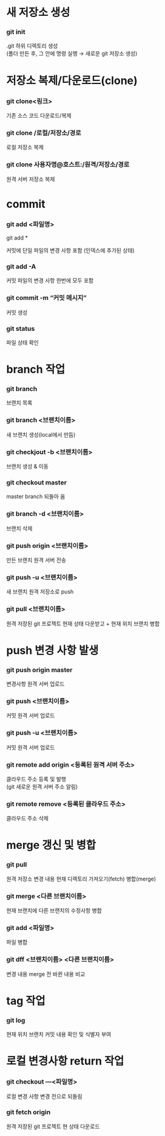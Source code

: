 # 새 저장소 생성

### git init

.git 하위 디렉토리 생성   
(폴더 만든 후, 그 안에 명령 실행 → 새로운 git 저장소 생성)

# 저장소 복제/다운로드(clone)

### git clone<링크>

기존 소스 코드 다운로드/복제

### git clone /로컬/저장소/경로

로컬 저장소 복제

### git clone 사용자명@호스트:/원격/저장소/경로

원격 서버 저장소 복제

# commit

### git add <파일명> 
git add *

커밋에 단일 파일의 변경 사항 포함 (인덱스에 추가된 상태)

### git add -A

커밋 파일의 변경 사항 한번에 모두 포함

### git commit -m “커밋 메시지”

커밋 생성

### git status

파일 상태 확인

# branch 작업

### git branch

브랜치 목록

### git branch <브랜치이름>

새 브랜치 생성(local에서 만듬)

### git checkjout -b <브랜치이름>

브랜치 생성 & 이동

### git checkout master

master branch 되돌아 옴

### git branch -d <브랜치이름>

브랜치 삭제

### git push origin <브랜치이름>

만든 브랜치 원격 서버 전송

### git push -u <remote> <브랜치이름>

새 브랜치 원격 저장소로 push

### git pull <remote> <브랜치이름>

원격 저장된 git 프로젝트 현재 상태 다운받고 + 현재 위치 브랜치 병합

# push 변경 사항 발생

### git push origin master

변경사항 원격 서버 업로드

### git push <remote> <브랜치이름>

커밋 원격 서버 업로드

### git push -u <remote> <브랜치이름>

커밋 원격 서버 업로드

### git remote add origin <등록된 원격 서버 주소>

클라우드 주소 등록 및 발행   
(git 새로운 원격 서버 주소 알림)

### git remote remove <등록된 클라우드 주소>

클라우드 주소 삭제

# merge 갱신 및 병합

### git pull

원격 저장소 변경 내용 현재 디렉토리 가져오기(fetch) 병합(merge)

### git merge <다른 브랜치이름>

현재 브랜치에 다른 브랜치의 수정사항 병합

### git add <파일명>

파일 병합

### git dff <브랜치이름> <다른 브랜치이름>

변경 내용 merge 전 바뀐 내용 비교

# tag 작업

### git log

현재 위치 브랜치 커밋 내용 확인 및 식별자 부여

# 로컬 변경사항 return 작업

### git checkout —<파일명>

로컬 변경 사항 변경 전으로 되돌림

### git fetch origin

원격 저장된 git 프로젝트 현 상태 다운로드
